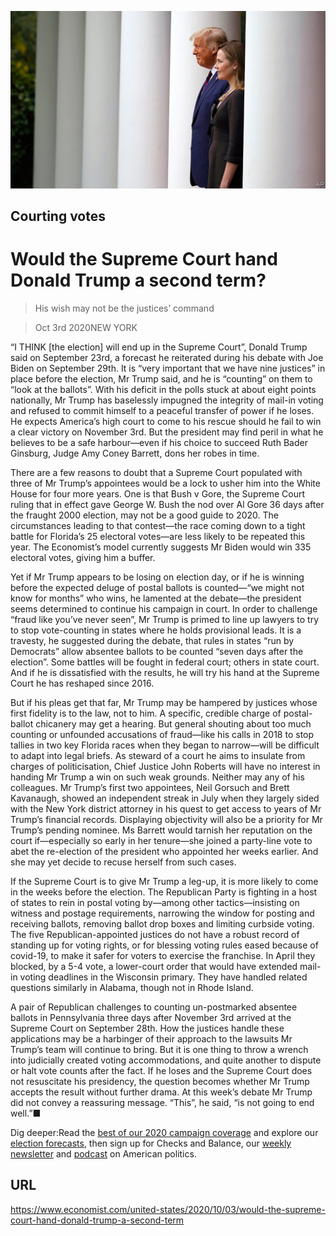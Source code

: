 ![](./images/20201003_USP002_0.jpg)

## Courting votes

# Would the Supreme Court hand Donald Trump a second term?

> His wish may not be the justices’ command

> Oct 3rd 2020NEW YORK

“I THINK [the election] will end up in the Supreme Court”, Donald Trump said on September 23rd, a forecast he reiterated during his debate with Joe Biden on September 29th. It is “very important that we have nine justices” in place before the election, Mr Trump said, and he is “counting” on them to “look at the ballots”. With his deficit in the polls stuck at about eight points nationally, Mr Trump has baselessly impugned the integrity of mail-in voting and refused to commit himself to a peaceful transfer of power if he loses. He expects America’s high court to come to his rescue should he fail to win a clear victory on November 3rd. But the president may find peril in what he believes to be a safe harbour—even if his choice to succeed Ruth Bader Ginsburg, Judge Amy Coney Barrett, dons her robes in time.

There are a few reasons to doubt that a Supreme Court populated with three of Mr Trump’s appointees would be a lock to usher him into the White House for four more years. One is that Bush v Gore, the Supreme Court ruling that in effect gave George W. Bush the nod over Al Gore 36 days after the fraught 2000 election, may not be a good guide to 2020. The circumstances leading to that contest—the race coming down to a tight battle for Florida’s 25 electoral votes—are less likely to be repeated this year. The Economist’s model currently suggests Mr Biden would win 335 electoral votes, giving him a buffer.

Yet if Mr Trump appears to be losing on election day, or if he is winning before the expected deluge of postal ballots is counted—“we might not know for months” who wins, he lamented at the debate—the president seems determined to continue his campaign in court. In order to challenge “fraud like you’ve never seen”, Mr Trump is primed to line up lawyers to try to stop vote-counting in states where he holds provisional leads. It is a travesty, he suggested during the debate, that rules in states “run by Democrats” allow absentee ballots to be counted “seven days after the election”. Some battles will be fought in federal court; others in state court. And if he is dissatisfied with the results, he will try his hand at the Supreme Court he has reshaped since 2016.

But if his pleas get that far, Mr Trump may be hampered by justices whose first fidelity is to the law, not to him. A specific, credible charge of postal-ballot chicanery may get a hearing. But general shouting about too much counting or unfounded accusations of fraud—like his calls in 2018 to stop tallies in two key Florida races when they began to narrow—will be difficult to adapt into legal briefs. As steward of a court he aims to insulate from charges of politicisation, Chief Justice John Roberts will have no interest in handing Mr Trump a win on such weak grounds. Neither may any of his colleagues. Mr Trump’s first two appointees, Neil Gorsuch and Brett Kavanaugh, showed an independent streak in July when they largely sided with the New York district attorney in his quest to get access to years of Mr Trump’s financial records. Displaying objectivity will also be a priority for Mr Trump’s pending nominee. Ms Barrett would tarnish her reputation on the court if—especially so early in her tenure—she joined a party-line vote to abet the re-election of the president who appointed her weeks earlier. And she may yet decide to recuse herself from such cases.

If the Supreme Court is to give Mr Trump a leg-up, it is more likely to come in the weeks before the election. The Republican Party is fighting in a host of states to rein in postal voting by—among other tactics—insisting on witness and postage requirements, narrowing the window for posting and receiving ballots, removing ballot drop boxes and limiting curbside voting. The five Republican-appointed justices do not have a robust record of standing up for voting rights, or for blessing voting rules eased because of covid-19, to make it safer for voters to exercise the franchise. In April they blocked, by a 5-4 vote, a lower-court order that would have extended mail-in voting deadlines in the Wisconsin primary. They have handled related questions similarly in Alabama, though not in Rhode Island.

A pair of Republican challenges to counting un-postmarked absentee ballots in Pennsylvania three days after November 3rd arrived at the Supreme Court on September 28th. How the justices handle these applications may be a harbinger of their approach to the lawsuits Mr Trump’s team will continue to bring. But it is one thing to throw a wrench into judicially created voting accommodations, and quite another to dispute or halt vote counts after the fact. If he loses and the Supreme Court does not resuscitate his presidency, the question becomes whether Mr Trump accepts the result without further drama. At this week’s debate Mr Trump did not convey a reassuring message. “This”, he said, “is not going to end well.”■

Dig deeper:Read the [best of our 2020 campaign coverage](https://www.economist.com//us-election-2020) and explore our [election forecasts](https://www.economist.com/https://projects.economist.com/us-2020-forecast/president), then sign up for Checks and Balance, our [weekly newsletter](https://www.economist.com//checksandbalance/) and [podcast](https://www.economist.com/https://play.acast.com/podcasts/2020/01/24/checks-and-balance-our-new-weekly-podcast-on-american-politics) on American politics.

## URL

https://www.economist.com/united-states/2020/10/03/would-the-supreme-court-hand-donald-trump-a-second-term
